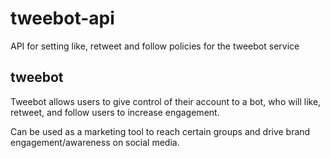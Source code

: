 # tweebot-api

API for setting like, retweet and follow policies for the tweebot service

## tweebot

Tweebot allows users to give control of their account to a bot, who will
like, retweet, and follow users to increase engagement.

Can be used as a marketing tool to reach certain groups and drive brand
engagement/awareness on social media. 
